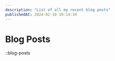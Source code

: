 ```yaml
---
description: "List of all my recent blog posts"
publishedAt: 2024-02-10 10:14:34
---
```


# Blog Posts

::blog-posts
